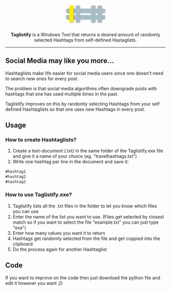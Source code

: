 <h1 align="center"><img src="taglistify.png" height="60px"></h1>
<p align="center"><b>Taglistify</b> is a Windows Tool that returns a desired amount of randomly selected Hashtags from self-defined Hastaglists.</p>

---

## Social Media may like you more...

Hashtaglists make life easier for social media users since one doesn't need to search new ones for every post.

The problem is that social media algorithms often downgrade posts with hashtags that one has used multiple times in the past.

Taglistify improves on this by randomly selecting Hashtags from your self defined Hashtaglists so that one uses new Hashtags in every post.

## Usage
### How to create Hashtaglists?
1. Create a text-document (.txt) in the same folder of the Taglistify.exe file and give it a name of your choice (eg. "travelhashtags.txt")
2. Write one hashtag per line in the document and save it:
```
#hashtag1
#hashtag2
#hashtag3
```
### How to use Taglistify.exe?
1. Taglistify lists all the .txt files in the folder to let you know which files you can use
2. Enter the name of the list you want to use. (Files get selected by closest match so if you want to select the file "example.txt" you can just type "exa")
3. Enter how many values you want it to return
4. Hashtags get randomly selected from the file and get coppied into the clipboard
5. Do the process again for another Hashtaglist

## Code
If you want to improve on the code then just download the python file and edit it however you want ;D
